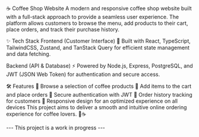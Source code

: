☕ Coffee Shop Website
A modern and responsive coffee shop website built with a full-stack approach to provide a seamless user experience. The platform allows customers to browse the menu, add products to their cart, place orders, and track their purchase history.

✨ Tech Stack
Frontend (Customer Interface)
🚀 Built with React, TypeScript, TailwindCSS, Zustand, and TanStack Query for efficient state management and data fetching.

Backend (API & Database)
⚡ Powered by Node.js, Express, PostgreSQL, and JWT (JSON Web Token) for authentication and secure access.

🛠 Features
🔹 Browse a selection of coffee products
🔹 Add items to the cart and place orders
🔹 Secure authentication with JWT
🔹 Order history tracking for customers
🔹 Responsive design for an optimized experience on all devices
This project aims to deliver a smooth and intuitive online ordering experience for coffee lovers. 🚀☕

--- This project is a work in progress ---
